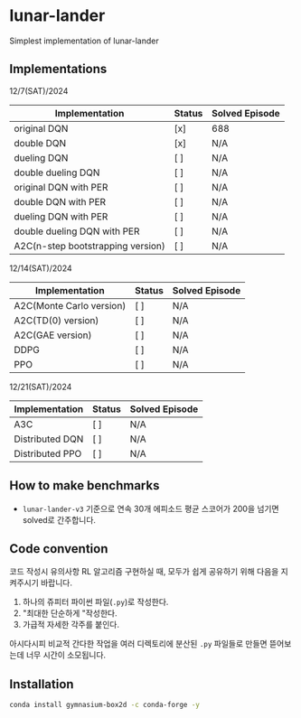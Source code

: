 # lunar-lander

Simplest implementation of lunar-lander

## Implementations

12/7(SAT)/2024

| Implementation                   | Status | Solved Episode |
|----------------------------------|--------|----------------|
| original DQN                     | [x]    | 688            |
| double DQN                       | [x]    | N/A            |
| dueling DQN                      | [ ]    | N/A            |
| double dueling DQN               | [ ]    | N/A            |
| original DQN with PER            | [ ]    | N/A            |
| double DQN with PER              | [ ]    | N/A            |
| dueling DQN with PER             | [ ]    | N/A            |
| double dueling DQN with PER      | [ ]    | N/A            |
| A2C(n-step bootstrapping version)| [ ]    | N/A            |

12/14(SAT)/2024

| Implementation                  | Status | Solved Episode |
|---------------------------------|--------|----------------|
| A2C(Monte Carlo version)        | [ ]    | N/A            |
| A2C(TD(0) version)              | [ ]    | N/A            |
| A2C(GAE version)                | [ ]    | N/A            |
| DDPG                            | [ ]    | N/A            |
| PPO                             | [ ]    | N/A            |

12/21(SAT)/2024

| Implementation                  | Status | Solved Episode |
|---------------------------------|--------|----------------|
| A3C                             | [ ]    | N/A            |
| Distributed DQN                 | [ ]    | N/A            |
| Distributed PPO                 | [ ]    | N/A            |

## How to make benchmarks

- `lunar-lander-v3` 기준으로 연속 30개 에피소드 평균 스코어가 200을 넘기면 solved로 간주합니다.

## Code convention

코드 작성시 유의사항
RL 알고리즘 구현하실 때, 모두가 쉽게 공유하기 위해 다음을 지켜주시기 바랍니다.

1. 하나의 쥬피터 파이썬 파일(`.py`)로 작성한다.
2. "최대한 단순하게 "작성한다.
3. 가급적 자세한 각주를 붙인다.

아시다시피 비교적 간다한 작업을 여러 디렉토리에 분산된 `.py` 파일들로 만들면 뜯어보는데 너무 시간이 소모됩니다. 

## Installation
```bash
conda install gymnasium-box2d -c conda-forge -y
```
